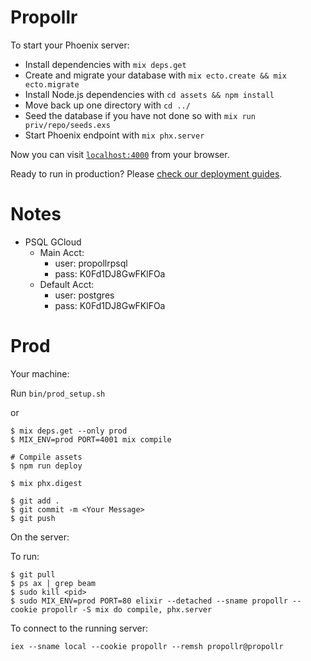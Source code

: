 # Propollr

To start your Phoenix server:

  * Install dependencies with `mix deps.get`
  * Create and migrate your database with `mix ecto.create && mix ecto.migrate`
  * Install Node.js dependencies with `cd assets && npm install`
  * Move back up one directory with `cd ../`
  * Seed the database if you have not done so with `mix run priv/repo/seeds.exs`
  * Start Phoenix endpoint with `mix phx.server`

Now you can visit [`localhost:4000`](http://localhost:4000) from your browser.

Ready to run in production? Please [check our deployment guides](http://www.phoenixframework.org/docs/deployment).


# Notes

* PSQL GCloud
  * Main Acct:
    * user: propollrpsql
    * pass: K0Fd1DJ8GwFKlFOa
  * Default Acct:
    * user: postgres
    * pass: K0Fd1DJ8GwFKlFOa


# Prod

Your machine:

Run `bin/prod_setup.sh`

or

```
$ mix deps.get --only prod
$ MIX_ENV=prod PORT=4001 mix compile

# Compile assets
$ npm run deploy

$ mix phx.digest

$ git add .
$ git commit -m <Your Message>
$ git push
```

On the server:


To run:
```
$ git pull
$ ps ax | grep beam
$ sudo kill <pid>
$ sudo MIX_ENV=prod PORT=80 elixir --detached --sname propollr --cookie propollr -S mix do compile, phx.server
```

To connect to the running server:
```
iex --sname local --cookie propollr --remsh propollr@propollr
```